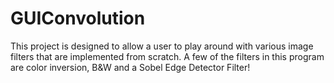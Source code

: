 # GUIConvolution
This project is designed to allow a user to play around with various image filters that are implemented from scratch. A few of the filters in this program are color inversion, B&W and a Sobel Edge Detector Filter!
